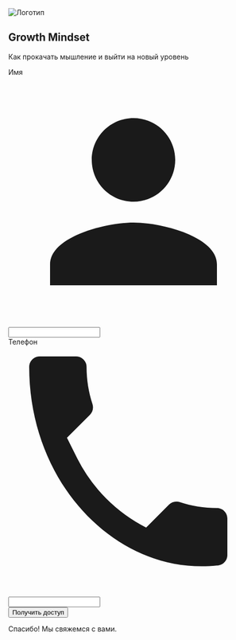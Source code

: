 <!DOCTYPE html><html lang="ru">
<head>
  <meta charset="UTF-8" />
  <meta name="viewport" content="width=device-width, initial-scale=1.0" />
  <title>Мини-курс: Growth Mindset</title>
  <script src="https://cdn.tailwindcss.com"></script>
  <link href="https://fonts.googleapis.com/css2?family=Orbitron:wght@500&display=swap" rel="stylesheet">
  <script>
    tailwind.config = {
      theme: {
        extend: {
          fontFamily: {
            cyber: ['Orbitron', 'sans-serif'],
          },
          colors: {
            neon: '#39FF14',
            matrix: '#00FF41',
            pinkish: '#FF00FF',
          },
        }
      }
    }
  </script>
</head>
<body class="bg-black text-white font-cyber min-h-screen flex items-center justify-center relative overflow-hidden">
  <div class="absolute inset-0 bg-gradient-to-br from-pinkish via-neon to-matrix opacity-10 animate-pulse"></div>  <section class="z-10 p-6 w-full max-w-md bg-gray-900 bg-opacity-80 rounded-2xl shadow-2xl backdrop-blur-lg">
    <div class="flex flex-col items-center mb-6">
      <img src="https://cdn-icons-png.flaticon.com/512/3522/3522094.png" alt="Логотип" class="w-20 h-20 mb-2" />
      <h1 class="text-3xl font-bold text-pinkish">Growth Mindset</h1>
      <p class="text-center text-gray-300 mt-2">Как прокачать мышление и выйти на новый уровень</p>
    </div><form class="space-y-4" onsubmit="handleSubmit(event)">
  <div>
    <label class="block text-sm font-medium mb-1">Имя</label>
    <div class="relative">
      <span class="absolute left-3 top-2.5 text-neon">
        <svg class="w-5 h-5" fill="currentColor" viewBox="0 0 24 24"><path d="M12 12c2.21 0 4-1.79 4-4s-1.79-4-4-4-4 1.79-4 4 1.79 4 4 4zm0 2c-2.67 0-8 1.34-8 4v2h16v-2c0-2.66-5.33-4-8-4z"/></svg>
      </span>
      <input type="text" id="name" class="w-full pl-10 px-4 py-2 border border-matrix rounded-xl bg-black text-white focus:outline-none focus:ring-2 focus:ring-neon" required />
    </div>
  </div>
  <div>
    <label class="block text-sm font-medium mb-1">Телефон</label>
    <div class="relative">
      <span class="absolute left-3 top-2.5 text-neon">
        <svg class="w-5 h-5" fill="currentColor" viewBox="0 0 24 24"><path d="M6.62 10.79a15.053 15.053 0 006.59 6.59l2.2-2.2c.27-.27.67-.36 1.02-.24 1.12.37 2.33.57 3.57.57.55 0 1 .45 1 1v3.5c0 .55-.45 1-1 1C10.61 22 2 13.39 2 2c0-.55.45-1 1-1H6.5c.55 0 1 .45 1 1 0 1.24.2 2.45.57 3.57.11.35.03.74-.25 1.02l-2.2 2.2z"/></svg>
      </span>
      <input type="tel" id="phone" class="w-full pl-10 px-4 py-2 border border-matrix rounded-xl bg-black text-white focus:outline-none focus:ring-2 focus:ring-neon" required />
    </div>
  </div>
  <button type="submit" class="w-full bg-neon text-black py-2 font-bold rounded-xl hover:bg-matrix transition-colors duration-200">Получить доступ</button>
</form>

<p id="successMessage" class="text-neon text-center mt-4 hidden">Спасибо! Мы свяжемся с вами.</p>

  </section>  <script>
    function handleSubmit(event) {
      event.preventDefault();
      document.getElementById('successMessage').classList.remove('hidden');
    }
  </script></body>
</html>
